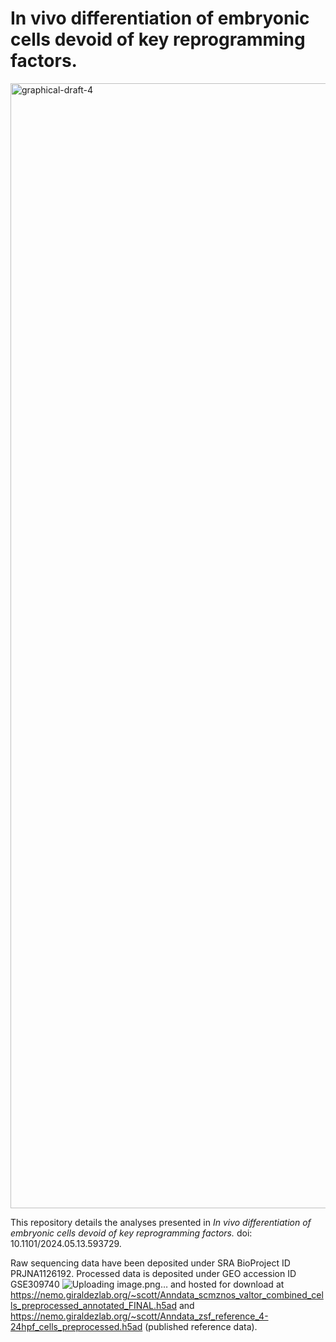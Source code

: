 # In vivo differentiation of embryonic cells devoid of key reprogramming factors.

<img width="1800" height="1800" alt="graphical-draft-4" src="https://github.com/user-attachments/assets/435cc1f2-422f-46f0-bd05-47f6125c6fd1" />

This repository details the analyses presented in _In vivo differentiation of embryonic cells devoid of key reprogramming factors._ doi: 10.1101/2024.05.13.593729.

Raw sequencing data have been deposited under SRA BioProject ID PRJNA1126192. Processed data is deposited under GEO accession ID GSE309740 ![Uploading image.png…]()
 and hosted for download at https://nemo.giraldezlab.org/~scott/Anndata_scmznos_valtor_combined_cells_preprocessed_annotated_FINAL.h5ad and https://nemo.giraldezlab.org/~scott/Anndata_zsf_reference_4-24hpf_cells_preprocessed.h5ad (published reference data).
